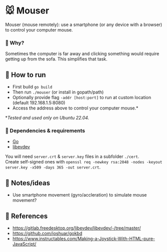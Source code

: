 # 🐭 Mouser

Mouser (mouse remotely): use a smartphone (or any device with a browser) to control your computer mouse.

### 🙈 Why?

Sometimes the computer is far away and clicking something would require getting up from the sofa. This simplifies that task.

## 🚴 How to run

- First build `go build`
- Then run `./mouser` (or install in gopath/path)
- Optionally provide flag `-addr [host:port]` to run at custom location (default 192.168.1.5:8080)
- Access the address above to control your computer mouse.\*

\*_Tested and used only on Ubuntu 22.04._

### 📎 Dependencies & requirements

- [Go](https://go.dev/)
- [libevdev](https://gitlab.freedesktop.org/libevdev/libevdev/-/tree/master/libevdev)

You will need `server.crt` & `server.key` files in a subfolder `./cert`.  
Create self-signed ones with `openssl req -newkey rsa:2048 -nodes -keyout server.key -x509 -days 365 -out server.crt`.

## 🤸 Notes/ideas

- Use smartphone movement (gyro/accleration) to simulate mouse movement?

## 📑 References

- https://gitlab.freedesktop.org/libevdev/libevdev/-/tree/master/
- https://github.com/joshuar/gokbd
- https://www.instructables.com/Making-a-Joystick-With-HTML-pure-JavaScript/
